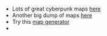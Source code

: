 * Lots of great cyberpunk maps [here](https://drive.google.com/drive/folders/1QzT9Nn3U9YaIwNTpPQ-Nx_31BlbkrHhS)
* Another big dump of maps [here](https://onedrive.live.com/?authkey=%21AGInCxNUgZZRNHE&id=1EE377384457B9A1%217607&cid=1EE377384457B9A1)
* Try this [map generator](https://civitai.com/models/5012/dnd-map-generator)
* 